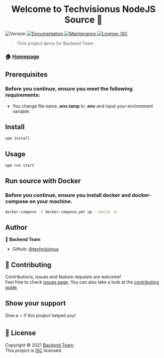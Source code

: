 <h1 align="center">Welcome to Techvisionus NodeJS Source 👋</h1>
<p>
  <img alt="Version" src="https://img.shields.io/badge/version-1.0.0-blue.svg?cacheSeconds=2592000" />
  <a href="https://github.com/techvisionus/nodejs-source#readme" target="_blank">
    <img alt="Documentation" src="https://img.shields.io/badge/documentation-yes-brightgreen.svg" />
  </a>
  <a href="https://github.com/techvisionus/nodejs-source/graphs/commit-activity" target="_blank">
    <img alt="Maintenance" src="https://img.shields.io/badge/Maintained%3F-yes-green.svg" />
  </a>
  <a href="https://github.com/techvisionus/nodejs-source/blob/master/LICENSE" target="_blank">
    <img alt="License: ISC" src="https://img.shields.io/github/license/techvisionus/Techvisionus NodeJS Source" />
  </a>
</p>

> First project demo for Backend Team

### 🏠 [Homepage](https://github.com/techvisionus/nodejs-source#readme)

## Prerequisites

### Before you continue, ensure you meet the following requirements:

-   You change file name **.env.tamp** to **.env** and input your environment variable.

## Install

```sh
npm install
```

## Usage

```sh
npm run start
```

## Run source with Docker

### Before you continue, ensure you install **docker** and **docker-compose** on your machine.

```sh
docker-compose -f docker-compose.yml up --build -d
```

## Author

👤 **Backend Team**

-   Github: [@techvisionus](https://github.com/techvisionus)

## 🤝 Contributing

Contributions, issues and feature requests are welcome!<br />Feel free to check [issues page](https://github.com/techvisionus/nodejs-source/issues). You can also take a look at the [contributing guide](https://github.com/techvisionus/nodejs-source/blob/master/CONTRIBUTING.md).

## Show your support

Give a ⭐️ if this project helped you!

## 📝 License

Copyright © 2021 [Backend Team](https://github.com/techvisionus).<br />
This project is [ISC](https://github.com/techvisionus/nodejs-source/blob/master/LICENSE) licensed.
